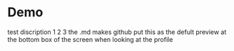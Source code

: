 # Demo

test discription
1
2
3
the .md makes github put this as the defult preview at the bottom box of the screen when looking at the profile
